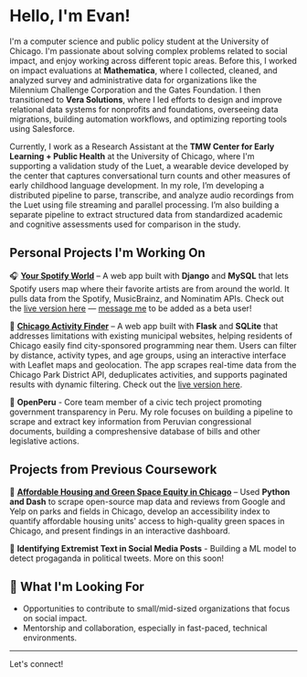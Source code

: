 # Hello, I'm Evan!
I'm a computer science and public policy student at the University of Chicago. I'm passionate about solving complex problems related to social impact, and enjoy working across different topic areas. Before this, I worked on impact evaluations at **Mathematica**, where I collected, cleaned, and analyzed survey and administrative data for organizations like the Milennium Challenge Corporation and the Gates Foundation. I then transitioned to **Vera Solutions**, where I led efforts to design and improve relational data systems for nonprofits and foundations, overseeing data migrations, building automation workflows, and optimizing reporting tools using Salesforce.

Currently, I work as a Research Assistant at the **TMW Center for Early Learning + Public Health** at the University of Chicago, where I'm supporting a validation study of the Luet, a wearable device developed by the center that captures conversational turn counts and other measures of early childhood language development. In my role, I’m developing a distributed pipeline to parse, transcribe, and analyze audio recordings from the Luet using file streaming and parallel processing. I’m also building a separate pipeline to extract structured data from standardized academic and cognitive assessments used for comparison in the study.


## Personal Projects I'm Working On  

🎧 [**Your Spotify World**](https://github.com/evanfantozzi/spotify_map) – A web app built with **Django** and **MySQL** that lets Spotify users map where their favorite artists are from around the world. It pulls data from the Spotify, MusicBrainz, and Nominatim APIs. Check out the [live version here](https://evanfantozzi.pythonanywhere.com) — [message me](mailto:evanfantozzi@gmail.com) to be added as a beta user!

🌳 [**Chicago Activity Finder**](https://github.com/evanfantozzi/ChicagoActivities) – A web app built with **Flask** and **SQLite** that addresses limitations with existing municipal websites, helping residents of Chicago easily find city-sponsored programming near them. Users can filter by distance, activity types, and age groups, using an interactive interface with Leaflet maps and geolocation. The app scrapes real-time data from the Chicago Park District API, deduplicates activities, and supports paginated results with dynamic filtering. Check out the [live version here](https://chicagoactivities.onrender.com).

📜 **OpenPeru** - Core team member of a civic tech project promoting government transparency in Peru. My role focuses on building a pipeline to scrape and extract key information from Peruvian congressional documents, building a compreshensive database of bills and other legislative actions. 

## Projects from Previous Coursework
🏡 [**Affordable Housing and Green Space Equity in Chicago**](https://github.com/evanfantozzi/GreenSpaceAccess) – Used **Python and Dash** to scrape open-source map data and reviews from Google and Yelp on parks and fields in Chicago, develop an accessibility index to quantify affordable housing units' access to high-quality green spaces in Chicago, and present findings in an interactive dashboard.

🎤 **Identifying Extremist Text in Social Media Posts** - Building a ML model to detect progaganda in political tweets. More on this soon! 


## 🌱 What I'm Looking For  
- Opportunities to contribute to small/mid-sized organizations that focus on social impact.  
- Mentorship and collaboration, especially in fast-paced, technical environments.  

---

Let's connect!   
